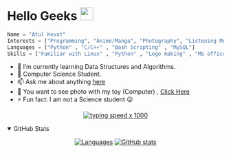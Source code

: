 # Hello Geeks  <img src="https://raw.githubusercontent.com/MartinHeinz/MartinHeinz/master/wave.gif" width="30px">
```python
Name = "Atul Kevat"
Interests = ["Programming", "Anime/Manga", "Photography", "Listening Music" , "Cyber Security"]
Languages = ["Python" , "C/C++" , "Bash Scripting" , "MySQL"]
Skills = ["Familiar with Linux" , "Python" , "Logo making" , "MS office"]
```                     
- 🌱 I’m currently learning Data Structures and Algorithms. 
- :school_satchel: Computer Science Student.
- 📫 Ask me about anything [here](https://mail:anonatul404@gmail.com)
- :eyes:   You want to see photo with my toy (Computer) , [Click Here](https://www.instagram.com/uchiha_anon/)
- ⚡ Fun fact: I am not a Science student :stuck_out_tongue_winking_eye:
<div align=center>

[![typing speed x 1000](https://64.media.tumblr.com/bc91fffa1f7f71014fddf10d3d2decbd/tumblr_pkxty5psM71sguk2k_500.gifv)](https://github.com/anon)
</div>

<details open>
<summary>GitHub Stats</summary>
<div align=center>
    
[![Languages](https://github-readme-stats.vercel.app/api/top-langs/?username=anonatul&show_icons=true&title_color=fff&icon_color=79ff97&text_color=9f9f9f&bg_color=151515&count_private=true)](https://github.com/anonatul)
[![GitHub stats](https://github-readme-stats.vercel.app/api?username=anonatul&show_icons=true&title_color=fff&icon_color=79ff97&text_color=9f9f9f&bg_color=151515&count_private=true)](https://github.com/anonatul)

</div>
</details>


<!--
**anonatul/anonatul** is a ✨ _special_ ✨ repository because its `README.md` (this file) appears on your GitHub profile.




-->
